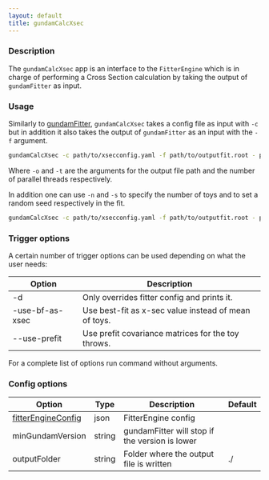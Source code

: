 ```yaml
---
layout: default
title: gundamCalcXsec
---
```


### Description

The `gundamCalcXsec` app is an interface to the `FitterEngine` which is in charge of performing a Cross Section calculation by taking the output of `gundamFitter` as input. 

### Usage

Similarly to [gundamFitter](gundamFitter.md), `gundamCalcXsec` takes a config file as input with `-c` but in addition it also takes the output of `gundamFitter` as an input with the `-f` argument.
```bash
gundamCalcXsec -c path/to/xsecconfig.yaml -f path/to/outputfit.root - path/to/output.root -t 12
```
Where `-o` and `-t` are the arguments for the output file path and the number of parallel threads respectively. 

In addition one can use `-n` and `-s` to specify the number of toys and to set a random seed respectively in the fit. 
```bash
gundamCalcXsec -c path/to/xsecconfig.yaml -f path/to/outputfit.root - path/to/output.root -t 12 -n 100 -s 5
```
### Trigger options

A certain number of trigger options can be used depending  on what the user needs:

| Option          | Description                                          |
| --------------- | ---------------------------------------------------- |
| -d              | Only overrides fitter config and prints it.          |
| -use-bf-as-xsec | Use best-fit as x-sec value instead of mean of toys. |
| --use-prefit    | Use prefit covariance matrices for the toy throws.   |

For a complete list of options run command without arguments.

### Config options

| Option                                                 | Type         | Description                                                     | Default |
|--------------------------------------------------------|--------------|-----------------------------------------------------------------|---------|
| [fitterEngineConfig](../configuration/FitterEngine.md) | json         | FitterEngine config                                             |         |
| minGundamVersion                                       | string       | gundamFitter will stop if the version is lower                  |         |
| outputFolder                                           | string       | Folder where the output file is written                         | ./      |
